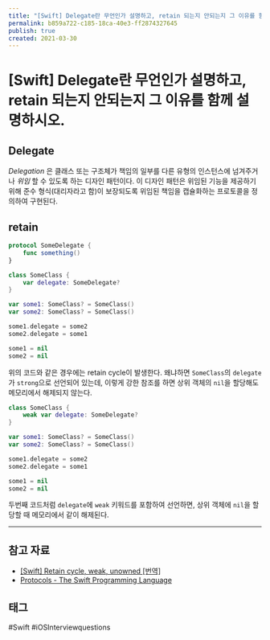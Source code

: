 ```yaml
---
title: "[Swift] Delegate란 무언인가 설명하고, retain 되는지 안되는지 그 이유를 함께 설명하시오."
permalink: b859a722-c185-18ca-40e3-ff2874327645
publish: true
created: 2021-03-30
---
```


# \[Swift] Delegate란 무언인가 설명하고, retain 되는지 안되는지 그 이유를 함께 설명하시오.

## Delegate

_Delegation_ 은 클래스 또는 구조체가 책임의 일부를 다른 유형의 인스턴스에 넘겨주거나 _위임_ 할 수 있도록 하는 디자인 패턴이다. 이 디자인 패턴은 위임된 기능을 제공하기 위해 준수 형식(대리자라고 함)이 보장되도록 위임된 책임을 캡슐화하는 프로토콜을 정의하여 구현된다.

## retain
```swift
protocol SomeDelegate {
    func something()
}
```

```swift
class SomeClass {
    var delegate: SomeDelegate?
}

var some1: SomeClass? = SomeClass()
var some2: SomeClass? = SomeClass()

some1.delegate = some2
some2.delegate = some1

some1 = nil
some2 = nil
```

위의 코드와 같은 경우에는 retain cycle이 발생한다. 왜냐하면 `SomeClass`의 `delegate`가 `strong`으로 선언되어 있는데, 이렇게 강한 참조를 하면 상위 객체의 `nil`을 할당해도 메모리에서 해제되지 않는다.

```swift
class SomeClass {
    weak var delegate: SomeDelegate?
}

var some1: SomeClass? = SomeClass()
var some2: SomeClass? = SomeClass()

some1.delegate = some2
some2.delegate = some1

some1 = nil
some2 = nil
```

두번째 코드처럼 `delegate`에 `weak` 키워드를 포함하여 선언하면, 상위 객체에 `nil`을 할당할 때 메모리에서 같이 해제된다.

---

## 참고 자료
- [[Swift] Retain cycle, weak, unowned [번역]](https://baked-corn.tistory.com/30)
- [Protocols - The Swift Programming Language](https://docs.swift.org/swift-book/LanguageGuide/Protocols.html)

## 태그

#Swift #iOSInterviewquestions